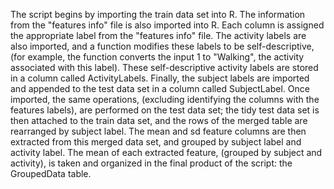 The script begins by importing the train data set into R. The information from the "features info" file is also imported into R. Each column is assigned the appropriate label from the "features info" file. The activity labels are also imported, and a function modifies these labels to be self-descriptive, (for example, the function converts the input 1 to "Walking", the activity associated with this label). These self-descriptive activity labels are stored in a column called ActivityLabels. Finally, the subject labels are imported and appended to the test data set in a column called SubjectLabel. Once imported, the same operations, (excluding identifying the columns with the features labels), are performed on the test data set; the tidy test data set is then attached to the train data set, and the rows of the merged table are rearranged by subject label. The mean and sd feature columns are then extracted from this merged data set, and grouped by subject label and activity label. The mean of each extracted feature, (grouped by subject and activity), is taken and organized in the final product of the script: the GroupedData table.
